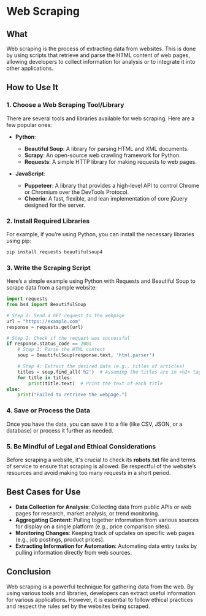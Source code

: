 
# Web Scraping

## What
Web scraping is the process of extracting data from websites. This is done by using scripts that retrieve and parse the HTML content of web pages, allowing developers to collect information for analysis or to integrate it into other applications.

## How to Use It

### 1. Choose a Web Scraping Tool/Library
There are several tools and libraries available for web scraping. Here are a few popular ones:

- **Python**:
  - **Beautiful Soup**: A library for parsing HTML and XML documents.
  - **Scrapy**: An open-source web crawling framework for Python.
  - **Requests**: A simple HTTP library for making requests to web pages.

- **JavaScript**:
  - **Puppeteer**: A library that provides a high-level API to control Chrome or Chromium over the DevTools Protocol.
  - **Cheerio**: A fast, flexible, and lean implementation of core jQuery designed for the server.

### 2. Install Required Libraries
For example, if you’re using Python, you can install the necessary libraries using pip:

```bash
pip install requests beautifulsoup4
```

### 3. Write the Scraping Script
Here’s a simple example using Python with Requests and Beautiful Soup to scrape data from a sample website:

```python
import requests
from bs4 import BeautifulSoup

# Step 1: Send a GET request to the webpage
url = "https://example.com"
response = requests.get(url)

# Step 2: Check if the request was successful
if response.status_code == 200:
    # Step 3: Parse the HTML content
    soup = BeautifulSoup(response.text, 'html.parser')

    # Step 4: Extract the desired data (e.g., titles of articles)
    titles = soup.find_all('h2')  # Assuming the titles are in <h2> tags
    for title in titles:
        print(title.text)  # Print the text of each title
else:
    print("Failed to retrieve the webpage.")
```

### 4. Save or Process the Data
Once you have the data, you can save it to a file (like CSV, JSON, or a database) or process it further as needed.

### 5. Be Mindful of Legal and Ethical Considerations
Before scraping a website, it's crucial to check its **robots.txt** file and terms of service to ensure that scraping is allowed. Be respectful of the website’s resources and avoid making too many requests in a short period.

## Best Cases for Use
- **Data Collection for Analysis**: Collecting data from public APIs or web pages for research, market analysis, or trend monitoring.
- **Aggregating Content**: Pulling together information from various sources for display on a single platform (e.g., price comparison sites).
- **Monitoring Changes**: Keeping track of updates on specific web pages (e.g., job postings, product prices).
- **Extracting Information for Automation**: Automating data entry tasks by pulling information directly from web sources.

## Conclusion
Web scraping is a powerful technique for gathering data from the web. By using various tools and libraries, developers can extract useful information for various applications. However, it is essential to follow ethical practices and respect the rules set by the websites being scraped.